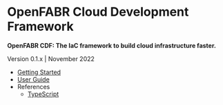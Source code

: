 # OpenFABR Cloud Development Framework

**OpenFABR CDF: The IaC framework to build cloud infrastructure faster.**

Version 0.1.x | November 2022

- [Getting Started](get-started/quick-start.md)
- [User Guide](user-guide/overview.md)
- References
  - [TypeScript](references/typescript/index.md)
